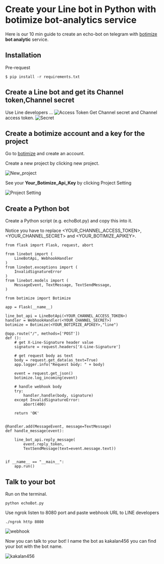 # Create your Line bot in Python with botimize bot-analytics service

Here is our 10 min guide to create an echo-bot on telegram with [botimize](http://www.botimize.io) **bot analytic** service.

## Installation

Pre-request
```
$ pip install -r requirements.txt
```

## Create a Line bot and get its Channel token,Channel secret

Use Line developers ...
![Access Token](demo/channel_secret.png)
Get Channel secret and Channel access token.
![Secret](demo/channel_access_token.png)


## Create a botimize account and a key for the project

Go to [botimize](https://dashboard.botimize.io/register) and create an account.

Create a new project by clicking new project.

![New_project](/demo/botimize_new_project.png)

See your **Your_Botimize_Api_Key** by clicking Project Setting

![Project Setting](demo/botimize_apiKey.png)

## Create a Python bot

Create a Python script (e.g. echoBot.py) and copy this into it. 

Notice you have to replace <YOUR_CHANNEL_ACCESS_TOKEN>, <YOUR_CHANNEL_SECRET> and <YOUR_BOTIMIZE_APIKEY>.

```
from flask import Flask, request, abort

from linebot import (
    LineBotApi, WebhookHandler
)
from linebot.exceptions import (
    InvalidSignatureError
)
from linebot.models import (
    MessageEvent, TextMessage, TextSendMessage,
)

from botimize import Botimize

app = Flask(__name__)

line_bot_api = LineBotApi(<YOUR_CHANNEL_ACCESS_TOKEN>)
handler = WebhookHandler(<YOUR_CHANNEL_SECRET>)
botimize = Botimize(<YOUR_BOTIMIZE_APIKEY>,"line")

@app.route("/", methods=['POST'])
def ():
    # get X-Line-Signature header value
    signature = request.headers['X-Line-Signature']

    # get request body as text
    body = request.get_data(as_text=True)
    app.logger.info("Request body: " + body)

    event = request.get_json()
    botimize.log_incoming(event)

    # handle webhook body
    try:
        handler.handle(body, signature)
    except InvalidSignatureError:
        abort(400)

    return 'OK'


@handler.add(MessageEvent, message=TextMessage)
def handle_message(event):

    line_bot_api.reply_message(
        event.reply_token,
        TextSendMessage(text=event.message.text))


if __name__ == "__main__":
    app.run()
```

## Talk to your bot
Run on the terminal.

```
python echoBot.py
```

Use ngrok listen to 8080 port and paste webhook URL to LINE developers

```
./ngrok http 8080
```
![webhook](/demo/webhook.png)

Now you can talk to your bot!
I name the bot as kakalan456 you can find your bot with the bot name.

![kakalan456](/demo/linebot.png)
